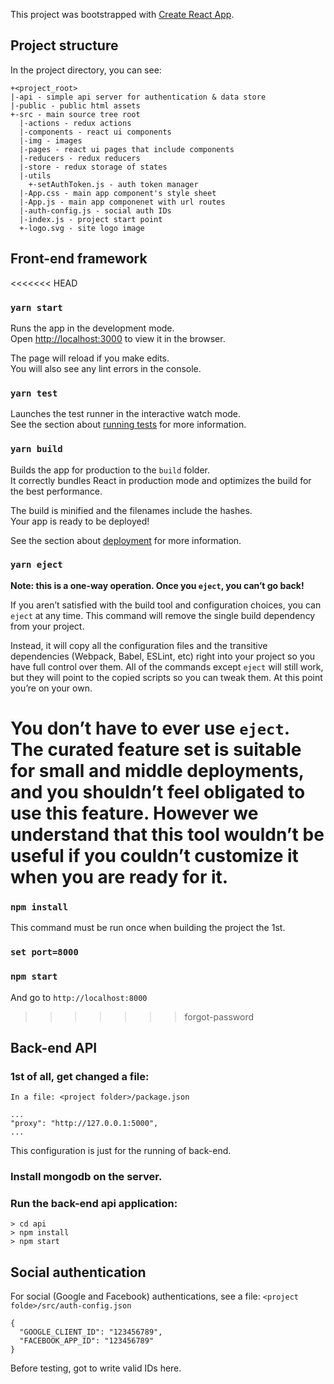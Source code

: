 This project was bootstrapped with [Create React App](https://github.com/facebook/create-react-app).

## Project structure

In the project directory, you can see:
```
+<project_root>
|-api - simple api server for authentication & data store
|-public - public html assets
+-src - main source tree root
  |-actions - redux actions
  |-components - react ui components
  |-img - images
  |-pages - react ui pages that include components
  |-reducers - redux reducers
  |-store - redux storage of states
  |-utils
    +-setAuthToken.js - auth token manager
  |-App.css - main app component's style sheet
  |-App.js - main app componenet with url routes
  |-auth-config.js - social auth IDs
  |-index.js - project start point
  +-logo.svg - site logo image
```

## Front-end framework

<<<<<<< HEAD
### `yarn start`

Runs the app in the development mode.<br />
Open [http://localhost:3000](http://localhost:3000) to view it in the browser.

The page will reload if you make edits.<br />
You will also see any lint errors in the console.

### `yarn test`

Launches the test runner in the interactive watch mode.<br />
See the section about [running tests](https://facebook.github.io/create-react-app/docs/running-tests) for more information.

### `yarn build`

Builds the app for production to the `build` folder.<br />
It correctly bundles React in production mode and optimizes the build for the best performance.

The build is minified and the filenames include the hashes.<br />
Your app is ready to be deployed!

See the section about [deployment](https://facebook.github.io/create-react-app/docs/deployment) for more information.

### `yarn eject`

**Note: this is a one-way operation. Once you `eject`, you can’t go back!**

If you aren’t satisfied with the build tool and configuration choices, you can `eject` at any time. This command will remove the single build dependency from your project.

Instead, it will copy all the configuration files and the transitive dependencies (Webpack, Babel, ESLint, etc) right into your project so you have full control over them. All of the commands except `eject` will still work, but they will point to the copied scripts so you can tweak them. At this point you’re on your own.

You don’t have to ever use `eject`. The curated feature set is suitable for small and middle deployments, and you shouldn’t feel obligated to use this feature. However we understand that this tool wouldn’t be useful if you couldn’t customize it when you are ready for it.
=======
### `npm install`
This command must be run once when building the project the 1st.
### `set port=8000`
### `npm start`

And go to `http://localhost:8000`
>>>>>>> forgot-password

## Back-end API

### 1st of all, get changed a file:
``In a file: <project folder>/package.json``
```
...
"proxy": "http://127.0.0.1:5000",
...
```
This configuration is just for the running of back-end.
### Install mongodb on the server.

### Run the back-end api application:
```
> cd api
> npm install
> npm start
```

## Social authentication

For social (Google and Facebook) authentications, see a file: `<project folde>/src/auth-config.json`
```
{
  "GOOGLE_CLIENT_ID": "123456789",
  "FACEBOOK_APP_ID": "123456789"
}
```
Before testing, got to write valid IDs here.
